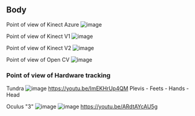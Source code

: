 
## Body

Point of view of Kinect Azure
![image](https://user-images.githubusercontent.com/20149493/174495490-e32925a2-bda0-4b46-87fa-33712004d717.png)

Point of view of Kinect V1
![image](https://user-images.githubusercontent.com/20149493/174495542-10e771fb-46b8-4ab0-a69e-58a49098db8f.png)

Point of view of Kinect V2
![image](https://user-images.githubusercontent.com/20149493/174495565-89ee43d0-2506-4fde-8ab7-3fd749cbdcf7.png)


Point of view of Open CV
![image](https://user-images.githubusercontent.com/20149493/174495597-a693304c-5ba7-4fc9-9c20-cd32255f54be.png)


### Point of view of Hardware tracking

Tundra
![image](https://user-images.githubusercontent.com/20149493/174495763-c6c9cd7e-3955-4e2e-865a-3731fe64b8b4.png)
https://youtu.be/ImEKHrUp4QM
Plevis - Feets - Hands - Head


Oculus "3"
![image](https://user-images.githubusercontent.com/20149493/174495839-e4456304-9868-4fd3-867a-24a0bfb5d81a.png)
![image](https://user-images.githubusercontent.com/20149493/174495875-5170df68-6ec8-4968-8f85-056e85ccf10e.png)
https://youtu.be/ARdtAYcAU5g
